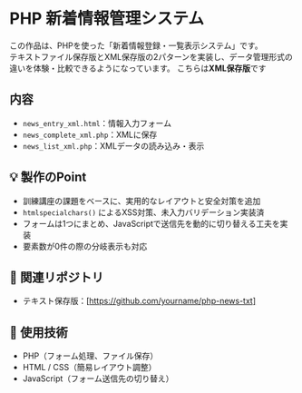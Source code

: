 # PHP 新着情報管理システム

この作品は、PHPを使った「新着情報登録・一覧表示システム」です。  
テキストファイル保存版とXML保存版の2パターンを実装し、データ管理形式の違いを体験・比較できるようになっています。
こちらは**XML保存版**です

## 内容
- `news_entry_xml.html`：情報入力フォーム
- `news_complete_xml.php`：XMLに保存
- `news_list_xml.php`：XMLデータの読み込み・表示

## 💡 製作のPoint
- 訓練講座の課題をベースに、実用的なレイアウトと安全対策を追加
- `htmlspecialchars()` によるXSS対策、未入力バリデーション実装済
- フォームは1つにまとめ、JavaScriptで送信先を動的に切り替える工夫を実装
- 要素数が0件の際の分岐表示も対応

## 🔗 関連リポジトリ
- テキスト保存版：[https://github.com/yourname/php-news-txt]

## 📜 使用技術
- PHP（フォーム処理、ファイル保存）
- HTML / CSS（簡易レイアウト調整）
- JavaScript（フォーム送信先の切り替え）

